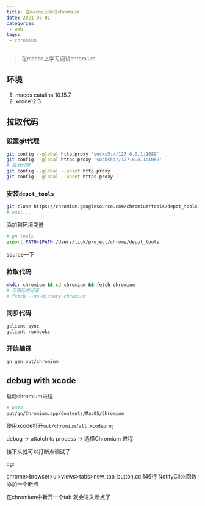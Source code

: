```yaml
---
title: 在macos上调试chromium
date: 2021-08-01
categories:
 - web
tags:
 - chromium
---
```


>在macos上学习调试chromium

## 环境

1. macos catalina 10.15.7
2. xcode12.3

## 拉取代码

### 设置git代理

```sh
git config --global http.proxy 'socks5://127.0.0.1:1089'
git config --global https.proxy 'socks5://127.0.0.1:1089'
# 取消代理
git config --global --unset http.proxy
git config --global --unset https.proxy
```

### 安装`depot_tools`

```sh
git clone https://chromium.googlesource.com/chromium/tools/depot_tools.git
# wait...
```

添加到环境变量

```sh
# gn tools
export PATH=$PATH:/Users/liuk/project/chrome/depot_tools
```

source一下

### 拉取代码

```sh
mkdir chromium && cd chromium && fetch chromium
# 不带历史记录
# fetch --no-history chromium
```

### 同步代码

```sh
gclient sync
gclient runhooks
```

### 开始编译

```sh
gn gen out/chromium
```

## debug with xcode

启动chromium进程

```sh
# path
out/gn/Chromium.app/Contents/MacOS/Chromium
```

使用xcode打开`out/chromium/all.xcodeproj`

debug -> attatch to process -> 选择Chromium 进程

接下来就可以打断点调试了

eg:

chrome>browser>ui>views>tabs>new_tab_button.cc 146行 NotifyClick函数 添加一个断点

在chromium中新开一个tab 就会进入断点了